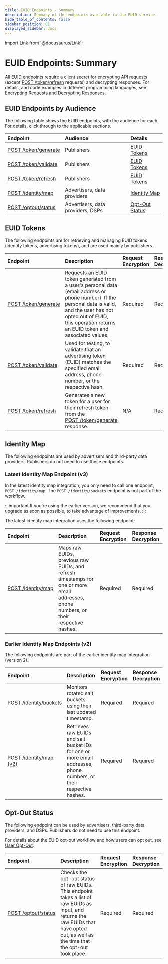 ```yaml
---
title: EUID Endpoints - Summary
description: Summary of the endpoints available in the EUID service.
hide_table_of_contents: false
sidebar_position: 01
displayed_sidebar: docs
---
```


import Link from '@docusaurus/Link';

# EUID Endpoints: Summary

All EUID endpoints require a client secret for encrypting API requests (except [POST&nbsp;/token/refresh](post-token-refresh.md) requests) and decrypting responses. For details, and code examples in different programming languages, see [Encrypting Requests and Decrypting Responses](../getting-started/gs-encryption-decryption.md).

## EUID Endpoints by Audience

The following table shows the EUID endpoints, with the audience for each. For details, click through to the applicable sections.

| Endpoint | Audience | Details |
| :--- | :--- | :--- |
| [POST&nbsp;/token/generate](post-token-generate.md) | Publishers | [EUID Tokens](#euid-tokens) |
| [POST&nbsp;/token/validate](post-token-validate.md) | Publishers | [EUID Tokens](#euid-tokens) |
| [POST&nbsp;/token/refresh](post-token-refresh.md) | Publishers | [EUID Tokens](#euid-tokens) |
| [POST&nbsp;/identity/map](post-identity-map.md) | Advertisers, data providers | [Identity Map](#identity-map) |
| [POST&nbsp;/optout/status](post-optout-status.md)  | Advertisers, data providers, DSPs<!-- , sharers --> | [Opt-Out Status](#opt-out-status)|

## EUID Tokens

The following endpoints are for retrieving and managing EUID tokens (identity tokens, advertising tokens), and are used mainly by publishers.

| Endpoint | Description | Request Encryption | Response Decryption |
| :--- | :--- | :--- | :--- |
| [POST&nbsp;/token/generate](post-token-generate.md) | Requests an EUID token generated from a user's <Link href="../ref-info/glossary-uid#gl-personal-data">personal data</Link> (email address or phone number). If the personal data is valid, and the user has not opted out of EUID, this operation returns an EUID token and associated values. | Required | Required |
| [POST&nbsp;/token/validate](post-token-validate.md) | Used for testing, to validate that an advertising token (EUID) matches the specified email address, phone number, or the respective hash. | Required | Required |
| [POST&nbsp;/token/refresh](post-token-refresh.md) | Generates a new token for a user for their refresh token from the [POST&nbsp;/token/generate](post-token-generate.md) response. | N/A | Required |

## Identity Map

The following endpoints are used by advertisers and third-party data providers. Publishers do not need to use these endpoints.

### Latest Identity Map Endpoint (v3)

In the latest identity map integration, you only need to call one endpoint, `POST /identity/map`. The `POST /identity/buckets` endpoint is not part of the workflow.

:::important
If you're using the earlier version, we recommend that you upgrade as soon as possible, to take advantage of improvements.
:::

The latest identity map integration uses the following endpoint:

| Endpoint | Description | Request Encryption | Response Decryption |
| :--- | :--- | :--- | :--- |
| [POST&nbsp;/identity/map](post-identity-map.md) | Maps raw EUIDs, previous raw EUIDs, and refresh timestamps for one or more email addresses, phone numbers, or their respective hashes.  | Required | Required |

### Earlier Identity Map Endpoints (v2)

The following endpoints are part of the earlier identity map integration (version 2).  

| Endpoint | Description | Request Encryption | Response Decryption |
| :--- | :--- | :--- | :--- |
| [POST&nbsp;/identity/buckets](post-identity-buckets.md) | Monitors rotated salt buckets using their last updated timestamp. | Required | Required |
| [POST&nbsp;/identity/map (v2)](post-identity-map-v2.md) | Retrieves raw EUIDs and salt bucket IDs for one or more email addresses, phone numbers, or their respective hashes.  | Required | Required |

## Opt-Out Status

The following endpoint can be used by advertisers, third-party data providers, and DSPs. Publishers do not need to use this endpoint.

For details about the EUID opt-out workflow and how users can opt out, see [User Opt-Out](../getting-started/gs-opt-out.md).

| Endpoint | Description | Request Encryption | Response Decryption |
| :--- | :--- | :--- | :--- |
| [POST&nbsp;/optout/status](post-optout-status.md) | Checks the opt-out status of raw EUIDs. This endpoint takes a list of raw EUIDs as input, and returns the raw EUIDs that have opted out, as well as the time that the opt-out took place.  | Required | Required |